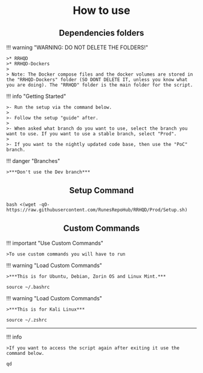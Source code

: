 <div align="center">

<h1> How to use </h1>

<h2> Dependencies folders </h2>

</div>

!!! warning "WARNING: DO NOT DELETE THE FOLDERS!"

    >* RRHQD
    >* RRHQD-Dockers
    >
    > Note: The Docker compose files and the docker volumes are stored in the "RRHQD-Dockers" folder (SO DONT DELETE IT, unless you know what you are doing). The "RRHQD" folder is the main folder for the script.

!!! info "Getting Started"

    >- Run the setup via the command below.
    >
    >- Follow the setup "guide" after.
    >
    >- When asked what branch do you want to use, select the branch you want to use. If you want to use a stable branch, select "Prod".
    >
    >- If you want to the nightly updated code base, then use the "PoC" branch.

!!! danger "Branches"
    
    >***Don't use the Dev branch***

<div align="center">

<h2> Setup Command </h2>

</div>

```
bash <(wget -qO- https://raw.githubusercontent.com/RunesRepoHub/RRHQD/Prod/Setup.sh)
```

<div align="center">

<h2> Custom Commands </h2>

</div>

!!! important "Use Custom Commands"

    >To use custom commands you will have to run 

!!! warning "Load Custom Commands"

    >***This is for Ubuntu, Debian, Zorin OS and Linux Mint.***

```
source ~/.bashrc
```

!!! warning "Load Custom Commands"
    
    >***This is for Kali Linux***

```
source ~/.zshrc
```

--------------------------------------------------------------------

!!! info 

    >If you want to access the script again after exiting it use the command below.

```
qd
```

